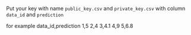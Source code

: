Put your key with name  `public_key.csv` and `private_key.csv`
with column `data_id` and `prediction`

for example 
data_id,prediction
1,5
2,4
3,4.1
4,9
5,6.8